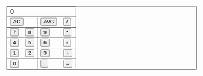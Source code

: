 <!DOCTYPE html>
<html lang="en">
<head>
  <meta charset="UTF-8">
  <meta name="viewport" content="width=device-width, initial-scale=1.0">
  <title>calculator</title>
  <link href="https://fonts.googleapis.com/css?family=Inconsolata" rel="stylesheet">
  <link rel="stylesheet" href="../css/calc.css">

</head>
<body>
  <div class="container">
    <table border="1" cellspacing="0">
      <tr>
        <td colspan="4" id="calcView">0</td>
      </tr>
      <tr>
        <td colspan="2"><button onclick="pushBtn(this);">AC</button></td>
        <td><button onclick="calcAverage();">AVG</button></td>
        <td><button id="operator" onclick="pushBtn(this);">/</button></td>
      </tr>
      <tr>
        <td><button onclick="pushBtn(this);">7</button></td>
        <td><button onclick="pushBtn(this);">8</button></td>
        <td><button onclick="pushBtn(this);">9</button></td>
        <td><button id="operator" onclick="pushBtn(this);">*</button></td>
      </tr>
      <tr>
        <td><button onclick="pushBtn(this);">4</button></td>
        <td><button onclick="pushBtn(this);">5</button></td>
        <td><button onclick="pushBtn(this);">6</button></td>
        <td><button id="operator" onclick="pushBtn(this);">-</button></td>
      </tr>
      <tr>
        <td><button onclick="pushBtn(this);">1</button></td>
        <td><button onclick="pushBtn(this);">2</button></td>
        <td><button onclick="pushBtn(this);">3</button></td>
        <td><button id="operator" onclick="pushBtn(this);">+</button></td>
      </tr>
      <tr>
        <td colspan="2"><button onclick="pushBtn(this);">0</button></td>
        <td><button onclick="pushBtn(this);">.</button></td>
        <td><button id="equal" onclick="pushBtn(this);">=</button></td>
      </tr>
    </table>
  </div>

  <script src="calculator.js">

  </script>
 
</body>
</html>

